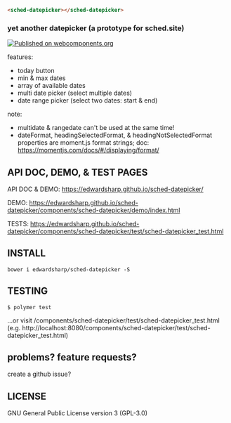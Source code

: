 <!---
```
<custom-element-demo>
  <template>
    <script src="../webcomponentsjs/webcomponents-lite.js"></script>
    <link rel="import" href="../iron-demo-helpers/demo-pages-shared-styles.html">
    <link rel="import" href="../iron-demo-helpers/demo-snippet.html">
    <link rel="import" href="sched-datepicker.html">
    <style is="custom-style" include="demo-pages-shared-styles"></style>
    <next-code-block></next-code-block>
  </template>
</custom-element-demo>
```
-->
```html
<sched-datepicker></sched-datepicker>
```

### yet another datepicker (a prototype for sched.site)

[![Published on webcomponents.org](https://img.shields.io/badge/webcomponents.org-published-blue.svg)](https://www.webcomponents.org/element/edwardsharp/sched-datepicker)

features:
  - today button 
  - min & max dates 
  - array of available dates
  - multi date picker (select multiple dates)
  - date range picker (select two dates: start & end)

note: 
  - multidate & rangedate can't be used at the same time! 
  - dateFormat, headingSelectedFormat, & headingNotSelectedFormat properties are moment.js format strings; doc: https://momentjs.com/docs/#/displaying/format/

## API DOC, DEMO, & TEST PAGES

API DOC & DEMO: https://edwardsharp.github.io/sched-datepicker/

DEMO: https://edwardsharp.github.io/sched-datepicker/components/sched-datepicker/demo/index.html

TESTS: https://edwardsharp.github.io/sched-datepicker/components/sched-datepicker/test/sched-datepicker_test.html

## INSTALL 

```
bower i edwardsharp/sched-datepicker -S
```

## TESTING

```
$ polymer test
```

...or visit  /components/sched-datepicker/test/sched-datepicker_test.html  (e.g. http://localhost:8080/components/sched-datepicker/test/sched-datepicker_test.html)

## problems? feature requests?

create a github issue?

## LICENSE 

GNU General Public License version 3 (GPL-3.0)